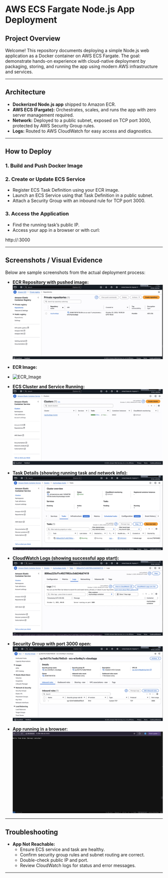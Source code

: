 # AWS ECS Fargate Node.js App Deployment

## Project Overview

Welcome! This repository documents deploying a simple Node.js web application as a Docker container on AWS ECS Fargate. The goal: demonstrate hands-on experience with cloud-native deployment by packaging, storing, and running the app using modern AWS infrastructure and services.

---

## Architecture

- **Dockerized Node.js app** shipped to Amazon ECR.
- **AWS ECS (Fargate):** Orchestrates, scales, and runs the app with zero server management required.
- **Network:** Deployed to a public subnet, exposed on TCP port 3000, protected by AWS Security Group rules.
- **Logs:** Routed to AWS CloudWatch for easy access and diagnostics.

---

## How to Deploy

### 1. Build and Push Docker Image


### 2. Create or Update ECS Service

- Register ECS Task Definition using your ECR image.
- Launch an ECS Service using that Task Definition in a public subnet.
- Attach a Security Group with an inbound rule for TCP port 3000.

### 3. Access the Application

- Find the running task’s public IP.
- Access your app in a browser or with curl:

http://:3000


---

## Screenshots / Visual Evidence

Below are sample screenshots from the actual deployment process:

- **ECR Repository with pushed image:**
  ![ECR Repository](screenshots/ECR_Repositiory.jpg)

- **ECR Image:**
- ![ECR_Image](screenshots/ECS_image.jpg)

- **ECS Cluster and Service Running:**
  ![ECS Cluster](screenshots/ECS_cluster.jpg)

- **Task Details (showing running task and network info):**
  ![ECS Task](screenshots/ECS_Task.jpg)

- **CloudWatch Logs (showing successful app start):**
  ![CloudWatch Logs](screenshots/ECS_Logs.jpg)

- **Security Group with port 3000 open:**
  ![Security Group](screenshots/Security_group.jpg)

- **App running in a browser:**
  ![Browser Access](screenshots/Browser.jpg)

---

## Troubleshooting

- **App Not Reachable:**  
  - Ensure ECS service and task are healthy.
  - Confirm security group rules and subnet routing are correct.
  - Double-check public IP and port.
  - Review CloudWatch logs for status and error messages.

---
